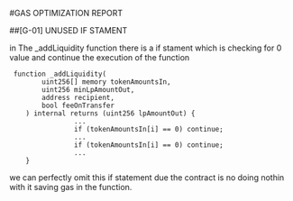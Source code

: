 #GAS OPTIMIZATION REPORT

##[G-01] UNUSED IF STAMENT

in The _addLiquidity function there is a if stament which is checking for 0 value and continue the execution of the function

```
 function _addLiquidity(
        uint256[] memory tokenAmountsIn,
        uint256 minLpAmountOut,
        address recipient,
        bool feeOnTransfer
    ) internal returns (uint256 lpAmountOut) {
                ...
                if (tokenAmountsIn[i] == 0) continue;
                ...
                if (tokenAmountsIn[i] == 0) continue; 
                ...
    }
```

we can perfectly omit this if statement due the contract is no doing nothin with it saving gas in the function.


